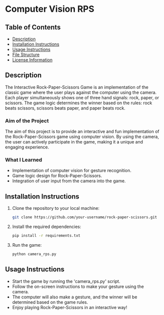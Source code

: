 # Computer Vision RPS

## Table of Contents

- [Description](#description)
- [Installation Instructions](#installation-instructions)
- [Usage Instructions](#usage-instructions)
- [File Structure](#file-structure)
- [License Information](#license-information)

## Description

The Interactive Rock-Paper-Scissors Game is an implementation of the classic game where the user plays against the computer using the camera. Each player simultaneously shows one of three hand signals: rock, paper, or scissors. The game logic determines the winner based on the rules: rock beats scissors, scissors beats paper, and paper beats rock.

### Aim of the Project

The aim of this project is to provide an interactive and fun implementation of the Rock-Paper-Scissors game using computer vision. By using the camera, the user can actively participate in the game, making it a unique and engaging experience.

### What I Learned

- Implementation of computer vision for gesture recognition.
- Game logic design for Rock-Paper-Scissors.
- Integration of user input from the camera into the game.

## Installation Instructions

1. Clone the repository to your local machine:

    ```bash
    git clone https://github.com/your-username/rock-paper-scissors.git
    ```

2. Install the required dependencies:

    ```bash
    pip install -r requirements.txt
    ```

3. Run the game:

    ```bash
    python camera_rps.py
    ```

## Usage Instructions

- Start the game by running the 'camera_rps.py' script.
- Follow the on-screen instructions to make your gesture using the camera.
- The computer will also make a gesture, and the winner will be determined based on the game rules.
- Enjoy playing Rock-Paper-Scissors in an interactive way!

